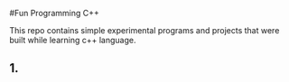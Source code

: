 #Fun Programming C++

This repo contains simple experimental programs and projects that were built while learning c++ language.

## 1.
